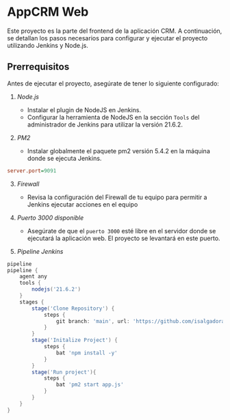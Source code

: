 # AppCRM Web

Este proyecto es la parte del frontend de la aplicación CRM. A continuación, se detallan los pasos necesarios para configurar y ejecutar el proyecto utilizando Jenkins y Node.js.

## Prerrequisitos

Antes de ejecutar el proyecto, asegúrate de tener lo siguiente configurado:

1. *Node.js*
   - Instalar el plugin de NodeJS en Jenkins.
   - Configurar la herramienta de NodeJS en la sección `Tools` del administrador de Jenkins para utilizar la versión 21.6.2.

2. *PM2*
   - Instalar globalmente el paquete pm2 versión 5.4.2 en la máquina donde se ejecuta Jenkins.
```ini
server.port=9091
```
3. *Firewall*
    - Revisa la configuración del Firewall de tu equipo para permitir a Jenkins ejecutar acciones en el equipo 

4. *Puerto 3000 disponible*
   - Asegúrate de que el `puerto 3000` esté libre en el servidor donde se ejecutará la aplicación web. El proyecto se levantará en este puerto.

5. *Pipeline Jenkins*
```groovy
pipeline
pipeline {
    agent any
    tools {
        nodejs('21.6.2')
    }
    stages {
        stage('Clone Repository') {
            steps {
                git branch: 'main', url: 'https://github.com/isalgadoralf/appcrm-web.git'
            }
        }
        stage('Initalize Project') {
            steps {
                bat 'npm install -y'
            }
        }
        stage('Run project'){
            steps {
                bat 'pm2 start app.js'   
            }
        }
    }
}
```
